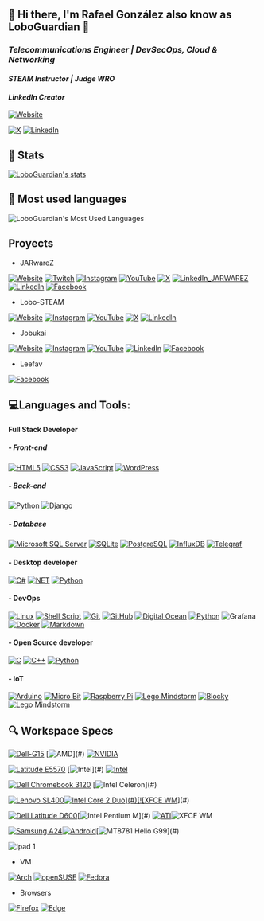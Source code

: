  ## 👋 Hi there, I'm Rafael González also know as LoboGuardian 🐺
 
### *Telecommunications Engineer | DevSecOps, Cloud & Networking* 
#### *STEAM Instructor | Judge WRO*
#### *LinkedIn Creator* 
<!-- #### Mobile developer | UI/UX Designer* -->
<!-- #### *AI Specialist | Data Scientist | -->

<!-- <p align="center"><a href="#"><img src="#" height="100%" width="100%" /></a></p> -->
[![Website](https://img.shields.io/badge/loboguardian.com-000000?style=for-the-badge&logo=About.me&logoColor=white&labelColor=101010)](https://loboguardian.github.io/)
<!-- [![Instagram](https://img.shields.io/badge/Instagram-E4405F?style=for-the-badge&logo=instagram&logoColor=white)](https://instagram.com/LoboGuardian_) -->
<!-- [![YouTube](https://img.shields.io/badge/html5-%23E34F26.svg?style=for-the-badge&logo=html5&logoColor=white&labelColor=101010)](https://www.youtube.com/@LoboGuardian) -->
[![X](https://img.shields.io/badge/X-000000?style=for-the-badge&logo=X&logoColor=white&labelColor=101010)](https://x.com/LoboGuardian_)
[![LinkedIn](https://img.shields.io/badge/linkedin-%230077B5.svg?style=for-the-badge&logo=linkedin&logoColor=white&labelColor=101010)](https://www.linkedin.com/in/gonzalezrbx/)

## 🧮 Stats 
[![LoboGuardian's stats](https://github-readme-stats.vercel.app/api?username=loboguardian&show_icons=true&theme=react)](https://github.com/loboguardian/github-readme-stats)

<!-- <img src="https://komarev.com/ghpvc/?username=loboguardian&label=Profile%20views&color=0e75b6&style=flat-square" alt="loboguardian profile view count" /></p> -->


## 📝 Most used languages
![LoboGuardian's Most Used Languages](https://github-readme-stats.vercel.app/api/top-langs/?username=loboguardian&theme=react&layout=compact&hide=)

## Proyects

- JARwareZ

[![Website](https://img.shields.io/badge/JARwareZ.com-000000?style=for-the-badge&logo=About.me&logoColor=white&labelColor=101010)](https://www.jarwarez.com)
[![Twitch](https://img.shields.io/badge/Twitch-9146FF?style=for-the-badge&logo=twitch&logoColor=white&labelColor=101010)](https://www.twitch.tv/jarwarez)
[![Instagram](https://img.shields.io/badge/Instagram-E4405F?style=for-the-badge&logo=instagram&logoColor=white&labelColor=101010)](https://instagram.com/JARwareZ)
[![YouTube](https://img.shields.io/badge/YouTube-FF0000?style=for-the-badge&logo=youtube&logoColor=white&logoColor=white&labelColor=101010)](https://www.youtube.com/@JARwareZ)
[![X](https://img.shields.io/badge/X-000000?style=for-the-badge&logo=X&logoColor=white&labelColor=101010)](https://x.com/JARwareZ)
[![LinkedIn_JARWAREZ](https://img.shields.io/badge/linkedin_JARWAREZ-%230077B5.svg?style=for-the-badge&logo=linkedin&logoColor=white&labelColor=101010)](https://www.linkedin.com/company/jarwarez/)
[![LinkedIn](https://img.shields.io/badge/linkedin-%230077B5.svg?style=for-the-badge&logo=linkedin&logoColor=white&labelColor=101010)](https://www.linkedin.com/in/gonzalezrbx/)
[![Facebook](https://img.shields.io/badge/Facebook-1877F2?style=for-the-badge&logo=facebook&logoColor=white&labelColor=101010)](https://www.facebook.com/JARwareZ/)
    
- Lobo-STEAM

[![Website](https://img.shields.io/badge/lobo__steam.com-000000?style=for-the-badge&logo=About.me&logoColor=white&labelColor=101010)](https://www.lobosteam.com)
[![Instagram](https://img.shields.io/badge/Instagram-E4405F?style=for-the-badge&logo=instagram&logoColor=white&labelColor=101010)](https://instagram.com/lobo_steam)
[![YouTube](https://img.shields.io/badge/YouTube-FF0000?style=for-the-badge&logo=youtube&logoColor=white&logoColor=white&labelColor=101010)](https://www.youtube.com/@lobo_steam)
[![X](https://img.shields.io/badge/X-000000?style=for-the-badge&logo=X&logoColor=white&labelColor=101010)](https://x.com/lobo_steam)
[![LinkedIn](https://img.shields.io/badge/linkedin-%230077B5.svg?style=for-the-badge&logo=linkedin&logoColor=white&labelColor=101010)](https://www.linkedin.com/in/gonzalezrbx/)

- Jobukai

[![Website](https://img.shields.io/badge/jobukai.com-000000?style=for-the-badge&logo=About.me&logoColor=white&labelColor=101010)](https://www.jobukai.com)
[![Instagram](https://img.shields.io/badge/Instagram-E4405F?style=for-the-badge&logo=instagram&logoColor=white&labelColor=101010)](https://instagram.com/jobukai)
[![YouTube](https://img.shields.io/badge/YouTube-FF0000?style=for-the-badge&logo=youtube&logoColor=white&logoColor=white&labelColor=101010)](https://www.youtube.com/@jobukai)
[![LinkedIn](https://img.shields.io/badge/linkedin-%230077B5.svg?style=for-the-badge&logo=linkedin&logoColor=white&labelColor=101010)](https://www.linkedin.com/in/gonzalezrbx/)
[![Facebook](https://img.shields.io/badge/Facebook-1877F2?style=for-the-badge&logo=facebook&logoColor=white&labelColor=101010)](https://www.facebook.com/jobukai/)


- Leefav

[![Facebook](https://img.shields.io/badge/Facebook-1877F2?style=for-the-badge&logo=facebook&logoColor=white&labelColor=101010)](https://www.facebook.com/Leefav77/)

## 💻Languages and Tools:
#### Full Stack Developer

##### - Front-end

[![HTML5](https://img.shields.io/badge/html5-%23E34F26.svg?style=for-the-badge&logo=html5&logoColor=white&labelColor=101010)](https://html.spec.whatwg.org/) [![CSS3](https://img.shields.io/badge/css3-%231572B6.svg?style=for-the-badge&logo=css3&logoColor=white&labelColor=101010)](https://www.w3.org/TR/CSS/#css) [![JavaScript](https://img.shields.io/badge/JavaScript-F7DF1E?style=for-the-badge&logo=javascript&logoColor=white&labelColor=101010)](https://developer.mozilla.org/en-US/docs/Web/JavaScript) [![WordPress](https://img.shields.io/badge/WordPress-%23117AC9.svg?style=for-the-badge&logo=WordPress&logoColor=white&labelColor=101010)]()

##### - Back-end

[![Python](https://img.shields.io/badge/Python-yellow?style=for-the-badge&logo=python&logoColor=white&labelColor=101010)](https://www.python.org) [![Django](https://img.shields.io/badge/django-%23092E20.svg?style=for-the-badge&logo=django&logoColor=white&labelColor=101010)](https://www.djangoproject.com/)

##### - Database

[![Microsoft SQL Server](https://img.shields.io/badge/Microsoft%20SQL%20Server-CC2927?style=for-the-badge&logo=microsoft%20sql%20server&logoColor=white&labelColor=101010)](#) [![SQLite](https://img.shields.io/badge/SQLite-07405E?style=for-the-badge&logo=sqlite&logoColor=white&labelColor=101010)](#) [![PostgreSQL](https://img.shields.io/badge/PostgreSQL-316192?style=for-the-badge&logo=postgresql&logoColor=white&labelColor=101010)](#) [![InfluxDB](https://img.shields.io/badge/InfluxDB-22ADF6?style=for-the-badge&logo=InfluxDB&logoColor=white&labelColor=101010)](#) [![Telegraf](https://img.shields.io/badge/Telegraf-E6007A?style=for-the-badge&logo=InfluxDB&logoColor=white&labelColor=101010)](#) 

#### - Desktop developer
[![C#](https://img.shields.io/badge/c%23-%23239120.svg?style=for-the-badge&logo=c-sharp&logoColor=white&labelColor=101010)](https://www.w3schools.com/cs/) [![NET](https://img.shields.io/badge/.NET-5C2D91?style=for-the-badge&logo=.net&logoColor=white&labelColor=101010)](https://dotnet.microsoft.com/en-us/) [![Python](https://img.shields.io/badge/Python-yellow?style=for-the-badge&logo=python&logoColor=white&labelColor=101010)](https://www.python.org)

<!-- #### - Mobile developer
[![Kotlin](https://img.shields.io/badge/Kotlin-0095D5?&style=for-the-badge&logo=kotlin&logoColor=white&labelColor=101010)](https://kotlinlang.org/) [![Java](https://img.shields.io/badge/Java-ED8B00?style=for-the-badge&logo=openjdk&logoColor=white&labelColor=101010)](https://kotlinlang.org/) -->

#### - DevOps
[![Linux](https://img.shields.io/badge/Linux-FCC624?style=for-the-badge&logo=linux&logoColor=white&labelColor=101010)](https://www.linux.org/) [![Shell Script](https://img.shields.io/badge/shell_script-%23121011.svg?style=for-the-badge&logo=gnu-bash&logoColor=white&labelColor=101010)](https://www.gnu.org/software/bash/) [![Git](https://img.shields.io/badge/GIT-E44C30?style=for-the-badge&logo=git&logoColor=white&labelColor=101010)](#) [![GitHub](https://img.shields.io/badge/github-%23121011.svg?style=for-the-badge&logo=github&logoColor=white&labelColor=101010)](#) [![Digital Ocean](https://img.shields.io/badge/Digital_Ocean-0080FF?style=for-the-badge&logo=DigitalOcean&logoColor=white&labelColor=101010)](#) [![Python](https://img.shields.io/badge/Python-yellow?style=for-the-badge&logo=python&logoColor=white&labelColor=101010)](https://www.python.org) ![Grafana](https://img.shields.io/badge/grafana-%23F46800.svg?style=for-the-badge&logo=grafana&logoColor=white&labelColor=101010) [![Docker](https://img.shields.io/badge/docker-%230db7ed.svg?style=for-the-badge&logo=docker&logoColor=white&labelColor=101010)](https://www.docker.com/) [![Markdown](https://img.shields.io/badge/Markdown-000000?style=for-the-badge&logo=markdown&logoColor=white&labelColor=101010)](#Markdown/)

#### - Open Source developer

[![C](https://img.shields.io/badge/C-00599C?style=for-the-badge&logo=c-sharp&logoColor=white&labelColor=101010)](https://www.w3schools.com/c/) [![C++](https://img.shields.io/badge/C%2B%2B-00599C?style=for-the-badge&logo=c-sharp&logoColor=white&labelColor=101010)](https://www.w3schools.com/cpp/) [![Python](https://img.shields.io/badge/Python-yellow?style=for-the-badge&logo=python&logoColor=white&labelColor=101010)](https://www.python.org)

#### - IoT
[![Arduino](https://img.shields.io/badge/-Arduino-00979D?style=for-the-badge&logo=Arduino&logoColor=white&labelColor=101010)](https://www.arduino.cc/) [![Micro Bit](https://img.shields.io/badge/micro:bit-00ED00?style=for-the-badge&logo=micro:bit&logoColor=white&labelColor=101010)](#) [![Raspberry Pi](https://img.shields.io/badge/Raspberry%20Pi-A22846?style=for-the-badge&logo=Raspberry%20Pi&logoColor=white&labelColor=101010)](#) [![Lego Mindstorm](https://img.shields.io/badge/Lego%20Mindstorm-FCC624?style=for-the-badge&logoColor=white&labelColor=101010)](#) [![Blocky](https://img.shields.io/badge/Blocky-FCC624?style=for-the-badge&logoColor=white&labelColor=101010)](#) [![Lego Mindstorm](https://img.shields.io/badge/Tinkercad-FCC624?style=for-the-badge&logoColor=white&labelColor=101010)](#)

<!-- #### - In learning list

![MongoDB](https://img.shields.io/badge/MongoDB-%234ea94b.svg?style=for-the-badge&logo=mongodb&logoColor=white&labelColor=101010) ![Octave](https://img.shields.io/badge/OCTAVE-darkblue?style=for-the-badge&logo=octave&logoColor=fcd683) ![NumPy](https://img.shields.io/badge/numpy-%23013243.svg?style=for-the-badge&logo=numpy&logoColor=white) ![Alice](https://img.shields.io/badge/Alice-%23013243.svg?style=for-the-badge&logoColor=white) -->

## 🔍 Workspace Specs

[![Dell-G15](https://img.shields.io/badge/Dell_G15_5515-%230079d5.svg?style=for-the-badge&logo=Windows%2011&logoColor=white&labelColor=101010)](#) [![AMD](https://img.shields.io/badge/AMD-Ryzen™_5_5600H_with_Radeon™_Graphics_(4.2%20GHz)-ED1C24?style=for-the-badge&logo=amd&logoColor=white&labelColor=101010)](#) [![NVIDIA](https://img.shields.io/badge/NVIDIA-GeForce_RTX_3050_Laptop_GPU_(4Gb)-76B900?style=for-the-badge&logo=nvidia&&logoColor=white&labelColor=101010)](#)

[![Latitude E5570](https://img.shields.io/badge/Dell_Latitude_E5570-%230079d5.svg?style=for-the-badge&logo=Windows%2011&logoColor=white&labelColor=101010)](#) 
[![Intel](https://img.shields.io/badge/Intel-Core™_I5_6300U_(2.40%20GHz)-0071C5?style=for-the-badge&logo=intel&logoColor=white&labelColor=101010)](#)
[![Intel](https://img.shields.io/badge/Intel-HD_Graphics_520-0071C5?style=for-the-badge&logo=intel&logoColor=white&labelColor=101010)](#)

[![Dell Chromebook 3120](https://img.shields.io/badge/Dell%20Chromebook%2011%203120-0078D6?style=for-the-badge&logo=windows&logoColor=white&labelColor=101010)](#) 
[![Intel Celeron](https://img.shields.io/badge/Intel-Celeron_N2840_(2.6%20GHz)-0071C5?style=for-the-badge&logo=intel&logoColor=white&labelColor=101010)](#)

[![Lenovo SL400](https://img.shields.io/badge/Lenovo%20ThinkPad%20SL400%20(2743A65)-294172?style=for-the-badge&logo=fedora&logoColor=white&labelColor=101010)](#)[![Intel Core 2 Duo](https://img.shields.io/badge/Intel-Core_2_Duo_T6570_(2.1GHz)-0071C5?style=for-the-badge&logo=intel&logoColor=white&labelColor=101010)](#)[![XFCE WM](https://img.shields.io/badge/Xfce_4.18-06a2d2.svg?style=for-the-badge&logo=Xfce&logoColor=white&labelColor=101010)](#)

[![Dell Latitude D600](https://img.shields.io/badge/Dell%20Latitude%20D600%20(i686)-1793D1?style=for-the-badge&logo=arch-linux&logoColor=white&labelColor=101010)](#)[![Intel Pentium M](https://img.shields.io/badge/Intel-Pentium%20M_(1.40GHz)-0071C5?style=for-the-badge&logo=intel&logoColor=white&labelColor=101010)](#) [![ATI](https://img.shields.io/badge/ATI_Mobility-RADEON_9000_(32Mb)-ED1C24?style=for-the-badge&logo=amd&&logoColor=white&labelColor=101010)](#)![XFCE WM](https://img.shields.io/badge/Xfce_4.18-06a2d2.svg?style=for-the-badge&logo=Xfce&logoColor=white&labelColor=101010)

[![Samsung A24](https://img.shields.io/badge/Samsung_A24-1428A0.svg?style=for-the-badge&logo=Samsung&logoColor=white&labelColor=101010)](https://www.gsmarena.com/samsung_galaxy_a24_4g-12176.php)[![Android](https://img.shields.io/badge/Android_14_One_UI_6.0-3DDC84?style=for-the-badge&logo=android&logoColor=white&labelColor=101010)](#)[![MT8781 Helio G99](https://img.shields.io/badge/MT8781_Helio_G99_(Octa_core%202.20%20Ghz)_[Mali_G57_MC2]-EC9430.svg?style=for-the-badge&logo=MediaTek&logoColor=white&labelColor=101010)](#)

![Ipad 1](https://img.shields.io/badge/Ipad%201%20(MB292LL)_Apple_A4_(1GHz)-%23000000.svg?style=for-the-badge&logo=apple&logoColor=white&labelColor=101010)

 - VM

[![Arch](https://img.shields.io/badge/Arch%20Linux-1793D1?logo=arch-linux&logoColor=fff&style=for-the-badge&logoColor=white&labelColor=101010)](https://archlinux.org/)
[![openSUSE](https://img.shields.io/badge/openSUSE-%2364B345?style=for-the-badge&logo=openSUSE&logoColor=white&labelColor=101010)](opensuse.org/)
[![Fedora](https://img.shields.io/badge/Fedora-294172?style=for-the-badge&logo=fedora&logoColor=white&labelColor=101010)](https://fedoraproject.org/)
<!-- [![Android](https://img.shields.io/badge/Android-3DDC84?style=for-the-badge&logo=android&logoColor=white&labelColor=101010)](https://www.android.com/) -->

 - Browsers

[![Firefox](https://img.shields.io/badge/Firefox-FF7139?style=for-the-badge&logo=Firefox-Browser&logoColor=white&labelColor=101010)](https://www.mozilla.org/en-US/firefox/new/?redirect_source=firefox-com) [![Edge](https://img.shields.io/badge/Edge-0078D7?style=for-the-badge&logo=Microsoft-edge&logoColor=white&labelColor=101010)](https://www.google.com/url?sa=t&rct=j&q=&esrc=s&source=web&cd=&cad=rja&uact=8&ved=2ahUKEwiPuqK0xJP_AhWJpYQIHYqlB44QFnoECAkQAQ&url=https%3A%2F%2Fwww.microsoft.com%2Fedge%2Fdownload&usg=AOvVaw10jbjeqGp6-BwezjV70LDR)
